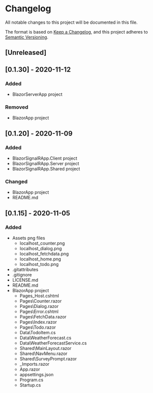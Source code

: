 # Changelog
All notable changes to this project will be documented in this file.

The format is based on [Keep a Changelog](https://keepachangelog.com/en/1.0.0/),
and this project adheres to [Semantic Versioning](https://semver.org/spec/v2.0.0.html).

## [Unreleased]

## [0.1.30] - 2020-11-12
### Added
- BlazorServerApp project
### Removed
- BlazorApp project

## [0.1.20] - 2020-11-09
### Added
- BlazorSignalRApp.Client project
- BlazorSignalRApp.Server project
- BlazorSignalRApp.Shared project
### Changed
- BlazorApp project
- README.md

## [0.1.15] - 2020-11-05
### Added
- Assets png files
  - localhost_counter.png
  - localhost_dialog.png
  - localhost_fetchdata.png
  - localhost_home.png
  - localhost_todo.png
- .gitattributes
- .gitignore
- LICENSE.md
- README.md
- BlazorApp project
  - Pages\_Host.cshtml
  - Pages\Counter.razor
  - Pages\Dialog.razor
  - Pages\Error.cshtml
  - Pages\FetchData.razor
  - Pages\Index.razor
  - Pages\Todo.razor
  - Data\TodoItem.cs
  - Data\WeatherForecast.cs
  - Data\WeatherForecastService.cs
  - Shared\MainLayout.razor
  - Shared\NavMenu.razor
  - Shared\SurveyPrompt.razor
  - _Imports.razor
  - App.razor
  - appsettings.json
  - Program.cs
  - Startup.cs
